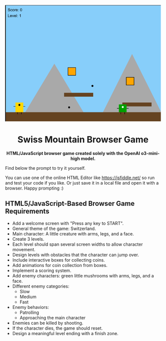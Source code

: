 
<div align="center">
  <img src="game.png" width="700"/>
  <h1>Swiss Mountain Browser Game</h1>
  
  <p><strong>HTML/JavaScript browser game created solely with the OpenAI o3-mini-high model.</strong></p>
  
</div>

Find below the prompt to try it yourself.

You can use one of the online HTML Editor like https://jsfiddle.net/ so run and test your code if you like.
Or just save it in a local file and open it with a browser. Happy prompting :)


<h2>HTML5/JavaScript-Based Browser Game Requirements</h1>
<ul>
    <li>Add a welcome screen with "Press any key to START".</li>
    <li>General theme of the game: Switzerland.</li>
    <li>Main character: A little creature with arms, legs, and a face.</li>
    <li>Create 3 levels.</li>
    <li>Each level should span several screen widths to allow character movement.</li>
    <li>Design levels with obstacles that the character can jump over.</li>
    <li>Include interactive boxes for collecting coins.</li>
    <li>Add animations for coin collection from boxes.</li>
    <li>Implement a scoring system.</li>
    <li>Add enemy characters: green little mushrooms with arms, legs, and a face.</li>
    <li>Different enemy categories:
        <ul>
            <li>Slow</li>
            <li>Medium</li>
            <li>Fast</li>
        </ul>
    </li>
    <li>Enemy behaviors:
        <ul>
            <li>Patrolling</li>
            <li>Approaching the main character</li>
        </ul>
    </li>
    <li>Enemies can be killed by shooting.</li>
    <li>If the character dies, the game should reset.</li>
    <li>Design a meaningful level ending with a finish zone.</li>
</ul>

